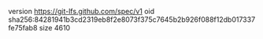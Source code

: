 version https://git-lfs.github.com/spec/v1
oid sha256:84281941b3cd2319eb8f2e8073f375c7645b2b926f088f12db017337fe75fab8
size 4610

